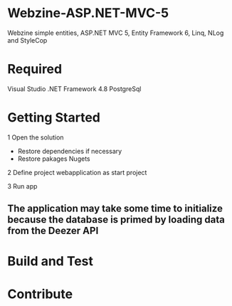 # Webzine-ASP.NET-MVC-5
Webzine simple entities, ASP.NET MVC 5, Entity Framework 6, Linq, NLog and StyleCop

# Required
Visual Studio
.NET Framework 4.8
PostgreSql

# Getting Started
1 Open the solution
- Restore dependencies if necessary
- Restore pakages Nugets

2 Define project webapplication as start project

3 Run app

## The application may take some time to initialize because the database is primed by loading data from the Deezer API

# Build and Test


# Contribute
